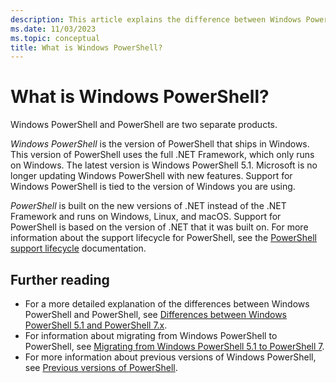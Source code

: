```yaml
---
description: This article explains the difference between Windows PowerShell and PowerShell.
ms.date: 11/03/2023
ms.topic: conceptual
title: What is Windows PowerShell?
---
```

# What is Windows PowerShell?

Windows PowerShell and PowerShell are two separate products.

_Windows PowerShell_ is the version of PowerShell that ships in Windows. This version of PowerShell
uses the full .NET Framework, which only runs on Windows. The latest version is Windows PowerShell
5.1. Microsoft is no longer updating Windows PowerShell with new features. Support for Windows
PowerShell is tied to the version of Windows you are using.

_PowerShell_ is built on the new versions of .NET instead of the .NET Framework and runs on Windows,
Linux, and macOS. Support for PowerShell is based on the version of .NET that it was built on. For
more information about the support lifecycle for PowerShell, see the
[PowerShell support lifecycle][01] documentation.

## Further reading

- For a more detailed explanation of the differences between Windows PowerShell and PowerShell, see
  [Differences between Windows PowerShell 5.1 and PowerShell 7.x][02].
- For information about migrating from Windows PowerShell to PowerShell, see
  [Migrating from Windows PowerShell 5.1 to PowerShell 7][03].
- For more information about previous versions of Windows PowerShell, see
  [Previous versions of PowerShell][04].

<!-- link references -->
[01]: ../install/PowerShell-Support-Lifecycle.md
[02]: ../whats-new/differences-from-windows-powershell.md
[03]: ../whats-new/Migrating-from-Windows-PowerShell-51-to-PowerShell-7.md
[04]: /previous-versions/powershell/scripting/overview
